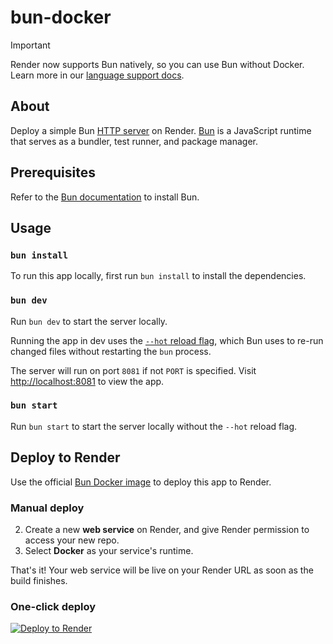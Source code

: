 # bun-docker

> [!IMPORTANT]
> Render now supports Bun natively, so you can use Bun without Docker.
> Learn more in our [language support docs](https://docs.render.com/language-support).

## About

Deploy a simple Bun [HTTP server](https://bun.sh/docs/api/http) on Render. [Bun](https://bun.sh/) is a JavaScript runtime that serves as a bundler, test runner, and package manager.

## Prerequisites

Refer to the [Bun documentation](https://bun.sh/docs/installation) to install Bun.

## Usage

### `bun install`

To run this app locally, first run `bun install` to install the dependencies.

### `bun dev`

Run `bun dev` to start the server locally.

Running the app in dev uses the [`--hot` reload flag](https://bun.sh/docs/runtime/hot#hot-mode), which Bun uses to re-run changed files without restarting the `bun` process.

The server will run on port `8081` if not `PORT` is specified. Visit [http://localhost:8081](http://localhost:8081) to view the app.

### `bun start`

Run `bun start` to start the server locally without the `--hot` reload flag.

## Deploy to Render

Use the official [Bun Docker image](https://hub.docker.com/r/oven/bun) to deploy this app to Render.

### Manual deploy

2. Create a new **web service** on Render, and give Render permission to access your new repo.
3. Select **Docker** as your service's runtime.

That's it! Your web service will be live on your Render URL as soon as the build finishes.

### One-click deploy

[![Deploy to Render](https://render.com/images/deploy-to-render-button.svg)](https://render.com/deploy?repo=https://github.com/devMorshed/hbd-luffy-backend)